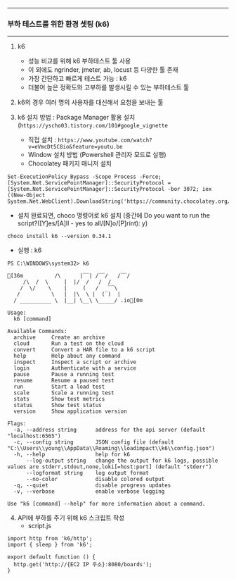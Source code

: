 -----
### 부하 테스트를 위한 환경 셋팅 (k6)
-----
1. k6
   - 성능 비교를 위해 k6 부하테스트 툴 사용
   - 이 외에도 ngrinder, jmeter, ab, locust 등 다양한 툴 존재
   - 가장 간단하고 빠르게 테스트 가능 : k6
   - 더불어 높은 정확도와 고부하를 발생시킬 수 있는 부하테스트 툴

2. k6의 경우 여러 명의 사용자를 대신해서 요청을 보내는 툴
3. k6 설치 방법 : Package Manager 활용 설치 (```https://yscho03.tistory.com/101#google_vignette```
   - 직접 설치 : ```https://www.youtube.com/watch?v=eVmcDt5C8io&feature=youtu.be```
   - Window 설치 방법 (Powershell 관리자 모드로 실행)
   - Chocolatey 패키지 매니저 설치
```
Set-ExecutionPolicy Bypass -Scope Process -Force; [System.Net.ServicePointManager]::SecurityProtocol = [System.Net.ServicePointManager]::SecurityProtocol -bor 3072; iex ((New-Object System.Net.WebClient).DownloadString('https://community.chocolatey.org/install.ps1'))
```

   - 설치 완료되면, choco 명령어로 k6 설치 (중간에 Do you want to run the script?([Y]es/[A]ll - yes to all/[N]o/[P]rint): y)
```
choco install k6 --version 0.34.1
```

   - 실행 : k6
```
PS C:\WINDOWS\system32> k6

[36m          /\      |‾‾| /‾‾/   /‾‾/
     /\  /  \     |  |/  /   /  /
    /  \/    \    |     (   /   ‾‾\
   /          \   |  |\  \ |  (‾)  |
  / __________ \  |__| \__\ \_____/ .io[0m

Usage:
  k6 [command]

Available Commands:
  archive     Create an archive
  cloud       Run a test on the cloud
  convert     Convert a HAR file to a k6 script
  help        Help about any command
  inspect     Inspect a script or archive
  login       Authenticate with a service
  pause       Pause a running test
  resume      Resume a paused test
  run         Start a load test
  scale       Scale a running test
  stats       Show test metrics
  status      Show test status
  version     Show application version

Flags:
  -a, --address string      address for the api server (default "localhost:6565")
  -c, --config string       JSON config file (default "C:\\Users\\young\\AppData\\Roaming\\loadimpact\\k6\\config.json")
  -h, --help                help for k6
      --log-output string   change the output for k6 logs, possible values are stderr,stdout,none,loki[=host:port] (default "stderr")
      --logformat string    log output format
      --no-color            disable colored output
  -q, --quiet               disable progress updates
  -v, --verbose             enable verbose logging

Use "k6 [command] --help" for more information about a command.
```

4. API에 부하를 주기 위해 k6 스크립트 작성
   - script.js
```
import http from 'k6/http';
import { sleep } from 'k6';

export default function () {
  http.get('http://{EC2 IP 주소}:8080/boards');
}
```
